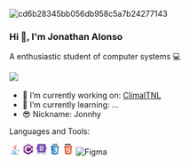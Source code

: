 ![cd6b28345bb056db958c5a7b24277143](https://user-images.githubusercontent.com/71142996/175819217-aeb9b029-c3df-438a-9e56-5c0b086697c5.gif)
### Hi 👋, I'm Jonathan Alonso
A enthusiastic student of computer systems :computer: 

![](https://komarev.com/ghpvc/?username=JonathanAL003&style=plastic)

- 🔭 I’m currently working on: <a href="https://github.com/ZTStudios/ClimaITNL">ClimaITNL</a>
- 🌱 I’m currently learning: ...
- :sunglasses: Nickname: Jonnhy

Languages and Tools:
<p align="left">
  <img src="https://raw.githubusercontent.com/devicons/devicon/master/icons/java/java-original.svg" alt="Java" width="20" height="20"/>
  <img src="https://raw.githubusercontent.com/devicons/devicon/master/icons/csharp/csharp-original.svg" alt="C#" width="20" height="20"/>
  <img src="https://raw.githubusercontent.com/devicons/devicon/master/icons/bootstrap/bootstrap-plain-wordmark.svg" alt="BootStrap" width="20" height="20"/>
  <img src="https://raw.githubusercontent.com/devicons/devicon/master/icons/css3/css3-original-wordmark.svg" alt="CSS" width="20" height="20"/>
  <img src="https://raw.githubusercontent.com/devicons/devicon/master/icons/html5/html5-original-wordmark.svg" alt="HTML" width="20" height="20"/>
  <img src="https://www.vectorlogo.zone/logos/figma/figma-icon.svg" alt="Figma" width="20" height="20"/>
</p>
 <!--<code><img height="20" src="https://raw.githubusercontent.com/github/explore/80688e429a7d4ef2fca1e82350fe8e3517d3494d/topics/css/css.png"><code>
  
https://www.w3schools.com/cs/ , https://www.w3schools.com/css/ , https://www.w3.org/html/ , https://www.java.com/ , https://getbootstrap.com/ , https://www.figma.com/ ,
-->

[![Top Langs](https://github-readme-stats.vercel.app/api/top-langs/?username=JonathanAL003&layout=compact&theme=tokyonight)](https://github.com/anuraghazra/github-readme-stats)

[![Anurag's GitHub stats](https://github-readme-stats.vercel.app/api?username=JonathanAL003&theme=tokyonight&include_all_commits=yes&show_icons=yes)](https://github.com/anuraghazra/github-readme-stats)
  
[![GitHub Streak](http://github-readme-streak-stats.herokuapp.com?user=JonathanAL003&theme=tokyonight_duo&date_format=j%20M%5B%20Y%5D&border=FFFFFF)](https://git.io/streak-stats)
<!--
**JonathanAL003/JonathanAL003** is a ✨ _special_ ✨ repository because its `README.md` (this file) appears on your GitHub profile.
Here are some ideas to get you started:
- 🔭 I’m currently working on ...
- 🌱 I’m currently learning ...
- 👯 I’m looking to collaborate on ...
- 🤔 I’m looking for help with ...
- 💬 Ask me about ...
- 📫 How to reach me: ...
- ⚡
-->
